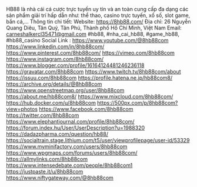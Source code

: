 
HB88 là nhà cái cá cược trực tuyến uy tín và an toàn cung cấp đa dạng các sản phẩm giải trí hấp dẫn như: thể thao, casino trực tuyến, xổ số, slot game, bắn cá,...
Thông tin chi tiết:
Website: https://8hb88.com/
Địa chỉ: 26 Nguyễn Quang Diêu, Tân Quý, Tân Phú, Thành phố Hồ Chí Minh, Việt Nam
Email: carneshalkercl35471@gmail.com
#hb88, #nha_cai_hb88, #game_hb88, #hb88_casino
Social Link : 
https://www.youtube.com/@8hb88com
https://www.linkedin.com/in/8hb88com/
https://www.pinterest.com/8hb88com/
https://vimeo.com/8hb88com
https://www.instagram.com/8hb88com/
https://www.blogger.com/profile/16164124481246236118
https://gravatar.com/8hb88com
https://www.twitch.tv/8hb88com/about
https://issuu.com/8hb88com
https://profile.hatena.ne.jp/hb88com8/
https://archive.org/details/@8hb88com
https://www.openstreetmap.org/user/8hb88com
https://about.me/hb88com8/
https://www.mixcloud.com/8hb88com/
https://hub.docker.com/u/8hb88com
https://500px.com/p/8hb88com?view=photos
https://www.facebook.com/8hb88com
https://twitter.com/8hb88com
https://www.elephantjournal.com/profile/8hb88com/
https://forum.index.hu/User/UserDescription?u=1988320
https://dadazpharma.com/question/hb88/
https://socialtrain.stage.lithium.com/t5/user/viewprofilepage/user-id/53329
https://www.myminifactory.com/users/8hb88com
https://www.wpgmaps.com/forums/users/8hb88com/
https://allmylinks.com/8hb88com
https://www.intensedebate.com/people/8hb88com1
https://justpaste.it/u/8hb88com
https://www.niftygateway.com/@8hb88com
